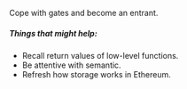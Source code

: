 Cope with gates and become an entrant.

##### Things that might help:

- Recall return values of low-level functions.
- Be attentive with semantic.
- Refresh how storage works in Ethereum.
